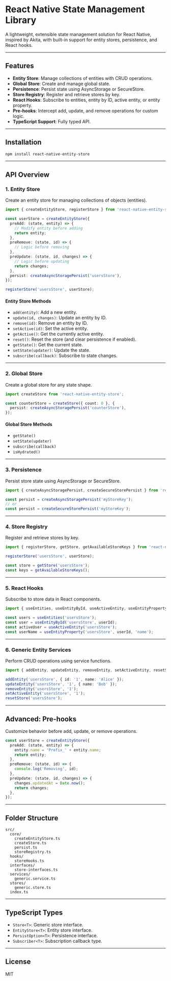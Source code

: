 # React Native State Management Library

A lightweight, extensible state management solution for React Native, inspired by Akita, with built-in support for entity stores, persistence, and React hooks.

---

## Features

- **Entity Store**: Manage collections of entities with CRUD operations.
- **Global Store**: Create and manage global state.
- **Persistence**: Persist state using AsyncStorage or SecureStore.
- **Store Registry**: Register and retrieve stores by key.
- **React Hooks**: Subscribe to entities, entity by ID, active entity, or entity property.
- **Pre-hooks**: Intercept add, update, and remove operations for custom logic.
- **TypeScript Support**: Fully typed API.

---

## Installation

```bash
npm install react-native-entity-store
```

---

## API Overview

### 1. Entity Store

Create an entity store for managing collections of objects (entities).

```typescript
import { createEntityStore, registerStore } from 'react-native-entity-store';

const userStore = createEntityStore({
  preAdd: (state, entity) => {
    // Modify entity before adding
    return entity;
  },
  preRemove: (state, id) => {
    // Logic before removing
  },
  preUpdate: (state, id, changes) => {
    // Logic before updating
    return changes;
  },
  persist: createAsyncStoragePersist('usersStore'),
});

registerStore('usersStore', userStore);
```

#### Entity Store Methods

- `add(entity)`: Add a new entity.
- `update(id, changes)`: Update an entity by ID.
- `remove(id)`: Remove an entity by ID.
- `setActive(id)`: Set the active entity.
- `getActive()`: Get the currently active entity.
- `reset()`: Reset the store (and clear persistence if enabled).
- `getState()`: Get the current state.
- `setState(updater)`: Update the state.
- `subscribe(callback)`: Subscribe to state changes.

---

### 2. Global Store

Create a global store for any state shape.

```typescript
import createStore from 'react-native-entity-store';

const counterStore = createStore({ count: 0 }, {
  persist: createAsyncStoragePersist('counterStore'),
});
```

#### Global Store Methods

- `getState()`
- `setState(updater)`
- `subscribe(callback)`
- `isHydrated()`

---

### 3. Persistence

Persist store state using AsyncStorage or SecureStore.

```typescript
import { createAsyncStoragePersist, createSecureStorePersist } from 'react-native-entity-store';

const persist = createAsyncStoragePersist('myStoreKey');
// or
const persist = createSecureStorePersist('myStoreKey');
```

---

### 4. Store Registry

Register and retrieve stores by key.

```typescript
import { registerStore, getStore, getAvailableStoreKeys } from 'react-native-entity-store';

registerStore('usersStore', userStore);

const store = getStore('usersStore');
const keys = getAvailableStoreKeys();
```

---

### 5. React Hooks

Subscribe to store data in React components.

```typescript
import { useEntities, useEntityById, useActiveEntity, useEntityProperty } from 'react-native-entity-store';

const users = useEntities('usersStore');
const user = useEntityById('usersStore', userId);
const activeUser = useActiveEntity('usersStore');
const userName = useEntityProperty('usersStore', userId, 'name');
```

---

### 6. Generic Entity Services

Perform CRUD operations using service functions.

```typescript
import { addEntity, updateEntity, removeEntity, setActiveEntity, resetStore } from 'react-native-entity-store';

addEntity('usersStore', { id: '1', name: 'Alice' });
updateEntity('usersStore', '1', { name: 'Bob' });
removeEntity('usersStore', '1');
setActiveEntity('usersStore', '1');
resetStore('usersStore');
```

---

## Advanced: Pre-hooks

Customize behavior before add, update, or remove operations.

```typescript
const userStore = createEntityStore({
  preAdd: (state, entity) => {
    entity.name = 'Prefix_' + entity.name;
    return entity;
  },
  preRemove: (state, id) => {
    console.log('Removing', id);
  },
  preUpdate: (state, id, changes) => {
    changes.updatedAt = Date.now();
    return changes;
  },
});
```

---

## Folder Structure

```
src/
  core/
    createEntityStore.ts
    createStore.ts
    persist.ts
    storeRegistry.ts
  hooks/
    storeHooks.ts
  interfaces/
    store-interfaces.ts
  services/
    generic.service.ts
  stores/
    generic.store.ts
  index.ts
```

---

## TypeScript Types

- `Store<T>`: Generic store interface.
- `EntityStore<T>`: Entity store interface.
- `PersistOption<T>`: Persistence interface.
- `Subscriber<T>`: Subscription callback type.

---

## License

MIT